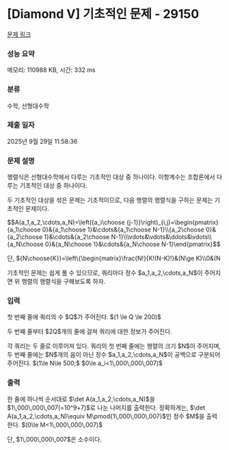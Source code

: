 # [Diamond V] 기초적인 문제 - 29150 

[문제 링크](https://www.acmicpc.net/problem/29150) 

### 성능 요약

메모리: 110988 KB, 시간: 332 ms

### 분류

수학, 선형대수학

### 제출 일자

2025년 9월 29일 11:58:36

### 문제 설명

<p>행렬식은 선형대수학에서 다루는 기초적인 대상 중 하나이다. 이항계수는 조합론에서 다루는 기초적인 대상 중 하나이다.</p>

<p>두 기초적인 대상을 섞은 문제는 기초적이므로, 다음 행렬의 행렬식을 구하는 문제는 기초적인 문제이다.</p>

<p>$$A(a_1,a_2,\cdots,a_N)=\left({a_i\choose {j-1}}\right)_{i,j}=\begin{pmatrix}{a_1\choose 0}&{a_1\choose 1}&\cdots&{a_1\choose N-1}\\{a_2\choose 0}&{a_2\choose 1}&\cdots&{a_2\choose N-1}\\\vdots&\vdots&\ddots&\vdots\\{a_N\choose 0}&{a_N\choose 1}&\cdots&{a_N\choose N-1}\end{pmatrix}$$</p>

<p>단, ${N\choose{K}}=\left\{\begin{matrix}\frac{N!}{K!(N-K)!}&(N\ge K)\\0&(N<K)\end{matrix}\right.$는 이항계수이다.</p>

<p>기초적인 문제는 쉽게 풀 수 있으므로, 쿼리마다 정수 $a_1,a_2,\cdots,a_N$이 주어지면 위 행렬의 행렬식을 구해보도록 하자.</p>

### 입력 

 <p>첫 번째 줄에 쿼리의 수 $Q$가 주어진다. $(1 \le Q \le 200)$</p>

<p>두 번째 줄부터 $2Q$개의 줄에 걸쳐 쿼리에 대한 정보가 주어진다.</p>

<p>각 쿼리는 두 줄로 이루어져 있다. 쿼리의 첫 번째 줄에는 행렬의 크기 $N$이 주어지며, 두 번째 줄에는 $N$개의 음이 아닌 정수 $a_1,a_2,\cdots,a_N$이 공백으로 구분되어 주어진다. $(1\le N\le 500;$ $0\le a_i<1\,000\,000\,007)$</p>

### 출력 

 <p>한 줄에 하나씩 순서대로 $\det A(a_1,a_2,\cdots,a_N)$을 $1\,000\,000\,007(=10^9+7)$로 나눈 나머지를 출력한다. 정확하게는, $\det A(a_1,a_2,\cdots,a_N)\equiv M\pmod{1\,000\,000\,007}$인 정수 $M$을 출력한다. $(0\le M<1\,000\,000\,007)$</p>

<p>단, $1\,000\,000\,007$은 소수이다.</p>

